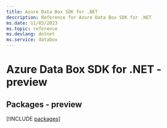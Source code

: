 ```yaml
---
title: Azure Data Box SDK for .NET
description: Reference for Azure Data Box SDK for .NET
ms.date: 11/03/2023
ms.topic: reference
ms.devlang: dotnet
ms.service: databox
---
```

# Azure Data Box SDK for .NET - preview
## Packages - preview
[!INCLUDE [packages](data-box-index.md)]